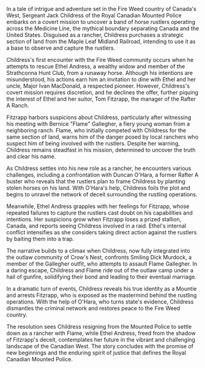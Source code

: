 In a tale of intrigue and adventure set in the Fire Weed country of Canada's West, Sergeant Jack Childress of the Royal Canadian Mounted Police embarks on a covert mission to uncover a band of horse rustlers operating across the Medicine Line, the mythical boundary separating Canada and the United States. Disguised as a rancher, Childress purchases a strategic section of land from the Maple Leaf Midland Railroad, intending to use it as a base to observe and capture the rustlers.

Childress's first encounter with the Fire Weed community occurs when he attempts to rescue Ethel Andress, a wealthy widow and member of the Strathconna Hunt Club, from a runaway horse. Although his intentions are misunderstood, his actions earn him an invitation to dine with Ethel and her uncle, Major Ivan MacDonald, a respected pioneer. However, Childress's covert mission requires discretion, and he declines the offer, further piquing the interest of Ethel and her suitor, Tom Fitzrapp, the manager of the Rafter A Ranch.

Fitzrapp harbors suspicions about Childress, particularly after witnessing his meeting with Bernice "Flame" Gallegher, a fiery young woman from a neighboring ranch. Flame, who initially competed with Childress for the same section of land, warns him of the danger posed by local ranchers who suspect him of being involved with the rustlers. Despite her warning, Childress remains steadfast in his mission, determined to uncover the truth and clear his name.

As Childress settles into his new role as a rancher, he encounters various challenges, including a confrontation with Duncan O'Hara, a former Rafter A buster who reveals that the rustlers plan to frame Childress by planting stolen horses on his land. With O'Hara's help, Childress foils the plot and begins to unravel the network of deceit surrounding the rustling operations.

Meanwhile, Ethel Andress grapples with her feelings for Fitzrapp, whose repeated failures to capture the rustlers cast doubt on his capabilities and intentions. Her suspicions grow when Fitzrapp loses a prized stallion, Canada, and reports seeing Childress involved in a raid. Ethel's internal conflict intensifies as she considers taking direct action against the rustlers by baiting them into a trap.

The narrative builds to a climax when Childress, now fully integrated into the outlaw community of Crow's Nest, confronts Smiling Dick Murdock, a member of the Gallegher outfit, who attempts to assault Flame Gallegher. In a daring escape, Childress and Flame ride out of the outlaw camp under a hail of gunfire, solidifying their bond and leading to their eventual marriage.

In a dramatic turn of events, Childress reveals his true identity as a Mountie and arrests Fitzrapp, who is exposed as the mastermind behind the rustling operations. With the help of O'Hara, who turns state's evidence, Childress dismantles the criminal network and restores peace to the Fire Weed country.

The resolution sees Childress resigning from the Mounted Police to settle down as a rancher with Flame, while Ethel Andress, freed from the shadow of Fitzrapp's deceit, contemplates her future in the vibrant and challenging landscape of the Canadian West. The story concludes with the promise of new beginnings and the enduring spirit of justice that defines the Royal Canadian Mounted Police.